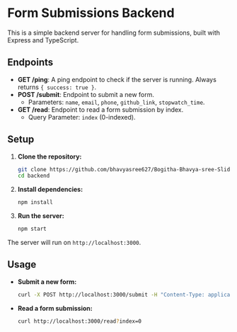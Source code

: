 # Form Submissions Backend

This is a simple backend server for handling form submissions, built with Express and TypeScript.

## Endpoints

- **GET /ping**: A ping endpoint to check if the server is running. Always returns `{ success: true }`.
- **POST /submit**: Endpoint to submit a new form.
    - Parameters: `name`, `email`, `phone`, `github_link`, `stopwatch_time`.
- **GET /read**: Endpoint to read a form submission by index.
    - Query Parameter: `index` (0-indexed).

## Setup

1. **Clone the repository:**
    ```bash
    git clone https://github.com/bhavyasree627/Bogitha-Bhavya-sree-Slidely-task2--Backend.git
    cd backend
    ```

2. **Install dependencies:**
    ```bash
    npm install
    ```

3. **Run the server:**
    ```bash
    npm start
    ```

The server will run on `http://localhost:3000`.

## Usage

- **Submit a new form:**
    ```bash
    curl -X POST http://localhost:3000/submit -H "Content-Type: application/json" -d '{"name":"John Doe","email":"john@example.com","phone":"1234567890","github_link":"http://github.com/johndoe","stopwatch_time":"00:10:30"}'
    ```

- **Read a form submission:**
    ```bash
    curl http://localhost:3000/read?index=0
    ```
